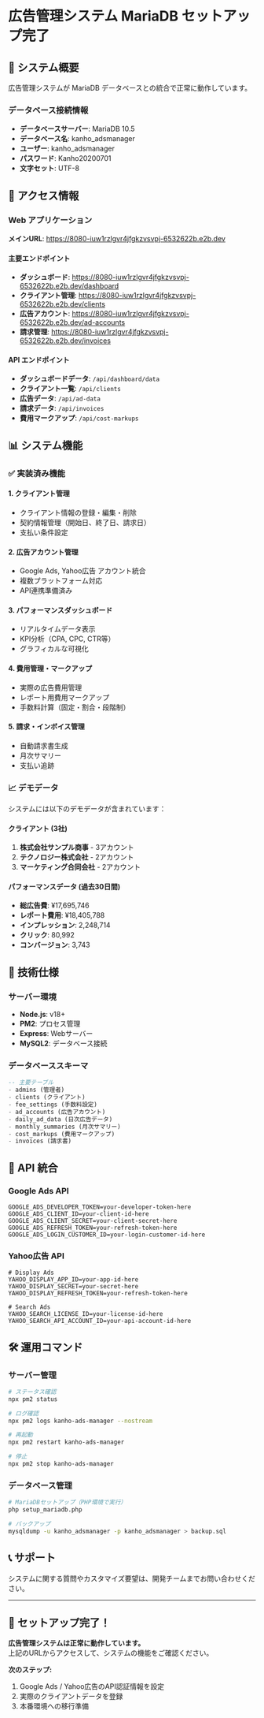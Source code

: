 # 広告管理システム MariaDB セットアップ完了

## 🎯 システム概要

広告管理システムが MariaDB データベースとの統合で正常に動作しています。

### データベース接続情報
- **データベースサーバー**: MariaDB 10.5
- **データベース名**: kanho_adsmanager  
- **ユーザー**: kanho_adsmanager
- **パスワード**: Kanho20200701
- **文字セット**: UTF-8

## 🚀 アクセス情報

### Web アプリケーション
**メインURL**: https://8080-iuw1rzlgvr4jfgkzvsvpj-6532622b.e2b.dev

#### 主要エンドポイント
- **ダッシュボード**: https://8080-iuw1rzlgvr4jfgkzvsvpj-6532622b.e2b.dev/dashboard
- **クライアント管理**: https://8080-iuw1rzlgvr4jfgkzvsvpj-6532622b.e2b.dev/clients  
- **広告アカウント**: https://8080-iuw1rzlgvr4jfgkzvsvpj-6532622b.e2b.dev/ad-accounts
- **請求管理**: https://8080-iuw1rzlgvr4jfgkzvsvpj-6532622b.e2b.dev/invoices

#### API エンドポイント
- **ダッシュボードデータ**: `/api/dashboard/data`
- **クライアント一覧**: `/api/clients` 
- **広告データ**: `/api/ad-data`
- **請求データ**: `/api/invoices`
- **費用マークアップ**: `/api/cost-markups`

## 📊 システム機能

### ✅ 実装済み機能

#### 1. クライアント管理
- クライアント情報の登録・編集・削除
- 契約情報管理（開始日、終了日、請求日）
- 支払い条件設定

#### 2. 広告アカウント管理  
- Google Ads, Yahoo広告 アカウント統合
- 複数プラットフォーム対応
- API連携準備済み

#### 3. パフォーマンスダッシュボード
- リアルタイムデータ表示
- KPI分析（CPA, CPC, CTR等）
- グラフィカルな可視化

#### 4. 費用管理・マークアップ
- 実際の広告費用管理
- レポート用費用マークアップ
- 手数料計算（固定・割合・段階制）

#### 5. 請求・インボイス管理
- 自動請求書生成
- 月次サマリー
- 支払い追跡

### 📈 デモデータ

システムには以下のデモデータが含まれています：

#### クライアント (3社)
1. **株式会社サンプル商事** - 3アカウント
2. **テクノロジー株式会社** - 2アカウント  
3. **マーケティング合同会社** - 2アカウント

#### パフォーマンスデータ (過去30日間)
- **総広告費**: ¥17,695,746
- **レポート費用**: ¥18,405,788
- **インプレッション**: 2,248,714
- **クリック**: 80,992  
- **コンバージョン**: 3,743

## 🔧 技術仕様

### サーバー環境
- **Node.js**: v18+ 
- **PM2**: プロセス管理
- **Express**: Webサーバー
- **MySQL2**: データベース接続

### データベーススキーマ
```sql
-- 主要テーブル
- admins (管理者)
- clients (クライアント)
- fee_settings (手数料設定)
- ad_accounts (広告アカウント)
- daily_ad_data (日次広告データ)
- monthly_summaries (月次サマリー)
- cost_markups (費用マークアップ)
- invoices (請求書)
```

## 🔑 API 統合

### Google Ads API
```env
GOOGLE_ADS_DEVELOPER_TOKEN=your-developer-token-here
GOOGLE_ADS_CLIENT_ID=your-client-id-here
GOOGLE_ADS_CLIENT_SECRET=your-client-secret-here
GOOGLE_ADS_REFRESH_TOKEN=your-refresh-token-here
GOOGLE_ADS_LOGIN_CUSTOMER_ID=your-login-customer-id-here
```

### Yahoo広告 API
```env
# Display Ads
YAHOO_DISPLAY_APP_ID=your-app-id-here
YAHOO_DISPLAY_SECRET=your-secret-here
YAHOO_DISPLAY_REFRESH_TOKEN=your-refresh-token-here

# Search Ads  
YAHOO_SEARCH_LICENSE_ID=your-license-id-here
YAHOO_SEARCH_API_ACCOUNT_ID=your-api-account-id-here
```

## 🛠️ 運用コマンド

### サーバー管理
```bash
# ステータス確認
npx pm2 status

# ログ確認  
npx pm2 logs kanho-ads-manager --nostream

# 再起動
npx pm2 restart kanho-ads-manager

# 停止
npx pm2 stop kanho-ads-manager
```

### データベース管理
```bash
# MariaDBセットアップ（PHP環境で実行）
php setup_mariadb.php

# バックアップ
mysqldump -u kanho_adsmanager -p kanho_adsmanager > backup.sql
```

## 📞 サポート

システムに関する質問やカスタマイズ要望は、開発チームまでお問い合わせください。

---

## 🎊 セットアップ完了！

**広告管理システムは正常に動作しています。**  
上記のURLからアクセスして、システムの機能をご確認ください。

**次のステップ:**
1. Google Ads / Yahoo広告のAPI認証情報を設定
2. 実際のクライアントデータを登録  
3. 本番環境への移行準備